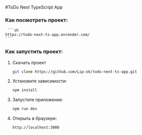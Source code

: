 #ToDo Next TypeScript App

 ### Как посмотреть проект:
     ```sh
    https://todo-next-ts-app.onrender.com/
    ```

### Как запустить проект:

1. Скачать проект 
    ```sh
    git clone https://github.com/Lip-ok/todo-next-ts-app.git
    ```

2. Установите зависимости:
   ```sh
   npm install
   ```
3. Запустите приложение:
   ```sh
   npm run dev
   ```
4. Открыть в браузере:
   ```sh
   http://localhost:3000
   ```
